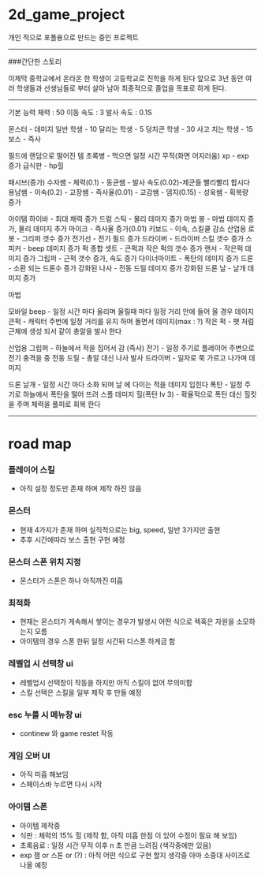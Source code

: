 # 2d_game_project

개인 적으로 포폴용으로 만드는 중인 프로젝트


* * *
###간단한 스토리

이제막 중학교에서 온라온 한 학생이 고등학교로 진학을 하게 된다
앞으로 3년 동안 여러 학생들과 선생님들로 부터 살아 남아 최종적으로
졸업을 목표로 하게 된다.
* * *
기본 능력
체력 : 50
이동 속도 : 3
발사 속도 : 0.1S



몬스터 - 데미지
일반 학생 - 10
달리는 학생  - 5
덩치큰 학생 - 30
사고 치는 학생 - 15
보스 - 즉사


필드에 랜덤으로 떨어진 템
초록병 - 먹으면 일정 시간 무적(화면 어지러움)
xp - exp 증가
급식판 - hp힐


패시브(증가)
수자쌤 - 체력(0.1) - 
동균쌤 - 발사 속도(0.02)-제군들 빨리빨리 합시다
용남쌤 - 이속(0.2) - 
교장쌤 - 즉사율(0.01) - 
교감쌤 - 뎀지(0.15) -
성욱쌤 - 획복량 증가  

아이템
하이바 - 최대 채력 증가
드럼 스틱 - 물리 데미지 증가
마법 봉 - 마법 데미지 증가, 물리 데미지 추가
마이크 - 즉사율 증가(0.01)
키보드 - 이속, 스킬쿨 감소
산업용 로봇 - 그리퍼 갯수 증가
전기선 - 전기 필드 증가
드라이버 - 드라이버 스킬 갯수 증가
스피커 - beep 데미지 증가
퍽 종합 셋트 - 큰퍽과 작은 퍽의 갯수 증가
랜서 - 작은퍽 데미지 증가
그립퍼 - 근퍽 갯수 증가, 속도 증가
다이너마이트 - 폭탄의 데미지 증가
드론 - 소환 되는 드론수 증가
강화된 나사 - 전동 드릴 데미지 증가
강화된 드론 날 - 날개 데미지 증가


마법


모바일
beep - 일정 시간 마다 울리며 울릴때 마다 일정 거리 안에 들어 올 경우 데이지
큰퍽 - 캐릭터 주번에 일정 거리를 유지 하며 돌면서 데미지(max : ?)
작은 퍽 - 팻 처럼 근체에 생성 되서 같이 총알을 발사 한다

산업용
그립퍼 - 하늘에서 적을 집어서 감 (즉사)
전기 - 일정 주기로 플레이어 주변으로 전기 충격을 중 
전동 드릴 - 총알 대신 나사 발사
드라이버 - 일자로 쭉 가르고 나가며 데미지


드론
날개 - 일정 시간 마다 소화 되며 날 에 다이는 적을 데미지 입힌다
폭탄 - 일정 주기로 하늘에서 폭탄을 떨어 뜨려 스플 데미지
힐(폭탄 lv 3) - 확율적으로 폭탄 대신 힐킷을 주며 체력을 풀피로 회복 한다



* * *
# road map

### 플레이어 스킬
- 아직 설정 정도만 존재 하며 제작 하진 않음

### 몬스터
- 현재 4가지가 존재 하며 실직적으로는 big, speed, 일반 3가지만 출현
- 추후 시간에따라 보스 출현 구현 예정

### 몬스터 스폰 위치 지정
- 몬스터가 스폰은 하나 아직까진 미흡

### 최적화
- 현재는 몬스터가 게속해서 쌓이는 경우가 발생시 어떤 식으로 렉혹은 자원을 소모하는지 모름
- 아이템의 경우 스폰 한뒤 일정 시간뒤 디스폰 하게금 함

### 레벨업 시 선택창 ui
- 레벨업시 선택창이 작동을 하지만 아직 스킬이 없어 무의미함
- 스킬 선택은 스킬을 일부 제작 후 만들 예정

### esc 누를 시 메뉴창 ui
- continew 와 game restet 작동

### 게임 오버 UI
- 아직 미흡 해보임
- 스페이스바 누르면 다시 시작

### 아이템 스폰
- 아이템 제작중
- 식판 : 체력의 15% 힐 (제작 함, 아직 미흡 한점 이 있어 수정이 필요 해 보임)
- 초록음료 : 일정 시간 무적 이후 n 초 만큼 느려짐 (색각중에만 있음)
- exp 잼 or 스톤 or (?) : 아직 어떤 식으로 구현 할지 생각중 아마 소중대 사이즈로 나올 예정
